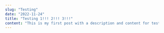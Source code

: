 ```yaml
---
slug: "Testing"
date: "2022-11-24"
title: "Testing 1!!! 2!!! 3!!!"
content: "This is my first post with a description and content for testing purposes."
---
```

